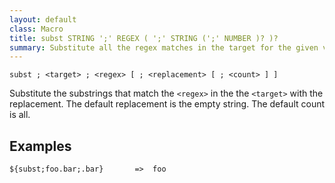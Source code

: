 ```yaml
---
layout: default
class: Macro
title: subst STRING ';' REGEX ( ';' STRING (';' NUMBER )? )?
summary: Substitute all the regex matches in the target for the given value; if a count is specified, limit the number of replacements to that count.
---
```


	subst ; <target> ; <regex> [ ; <replacement> [ ; <count> ] ]
	
Substitute the substrings that match the `<regex>` in the the `<target>` with the replacement. The default replacement is the empty string. The default count is all. 


## Examples

	${subst;foo.bar;.bar}       =>  foo
	